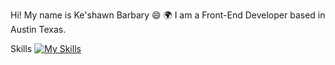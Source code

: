 Hi! My name is Ke'shawn Barbary 😄
🌍  I am a Front-End Developer based in Austin Texas.

Skills
[![My Skills](https://skillicons.dev/icons?i=js,html,css,scss)](https://skillicons.dev)

<!--
**keshawndev/keshawndev** is a ✨ _special_ ✨ repository because its `README.md` (this file) appears on your GitHub profile.

Here are some ideas to get you started:

- 🔭 I’m currently working on ...
- 🌱 I’m currently learning ...
- 👯 I’m looking to collaborate on ...
- 🤔 I’m looking for help with ...
- 💬 Ask me about ...
- 📫 How to reach me: ...
- 😄 Pronouns: ...
- ⚡ Fun fact: ...
-->
